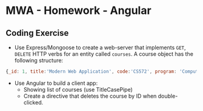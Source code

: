 # MWA - Homework - Angular
## Coding Exercise
* Use Express/Mongoose to create a web-server that implements `GET`, `DELETE` HTTP verbs for an entity called `courses`. A course object has the following structure:
```javascript
{_id: 1, title:'Modern Web Application', code:'CS572', program: 'Computer Science'}
```  
* Use Angular to build a client app: 
  * Showing list of courses (use TitleCasePipe)
  * Create a directive that deletes the course by ID when double-clicked.
